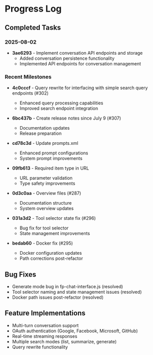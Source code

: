 # Progress Log

## Completed Tasks

### 2025-08-02
- **3ae6293** - Implement conversation API endpoints and storage
  - Added conversation persistence functionality
  - Implemented API endpoints for conversation management

### Recent Milestones
- **4c0cccf** - Query rewrite for interfacing with simple search query endpoints (#302)
  - Enhanced query processing capabilities
  - Improved search endpoint integration

- **6bc437b** - Create release notes since July 9 (#307)
  - Documentation updates
  - Release preparation

- **cd78c3d** - Update prompts.xml
  - Enhanced prompt configurations
  - System prompt improvements

- **09fb613** - Required item type in URL
  - URL parameter validation
  - Type safety improvements

- **0d3c0aa** - Overview files (#287)
  - Documentation structure
  - System overview updates

- **031a3d2** - Tool selector state fix (#296)
  - Bug fix for tool selector
  - State management improvements

- **bedab60** - Docker fix (#295)
  - Docker configuration updates
  - Path corrections post-refactor

## Bug Fixes
- Generate mode bug in fp-chat-interface.js (resolved)
- Tool selector naming and state management issues (resolved)
- Docker path issues post-refactor (resolved)

## Feature Implementations
- Multi-turn conversation support
- OAuth authentication (Google, Facebook, Microsoft, GitHub)
- Real-time streaming responses
- Multiple search modes (list, summarize, generate)
- Query rewrite functionality